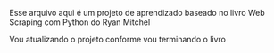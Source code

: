 Esse arquivo aqui é um projeto de aprendizado baseado no livro Web Scraping com Python do Ryan Mitchel

Vou atualizando o projeto conforme vou terminando o livro